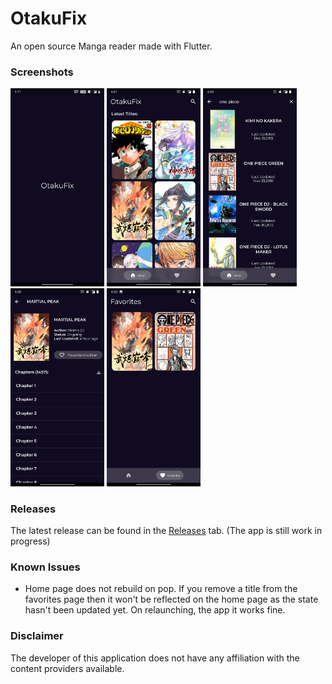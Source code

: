 # OtakuFix

An open source Manga reader made with Flutter.

### Screenshots


<img src="screenshots/splash.jpg" width="150"> <img src="screenshots/home.jpg" width="150"> <img src="screenshots/search.jpg" width="150"> <img src="screenshots/manga.jpg" width="150" > <img src="screenshots/favorite.jpg" width="150" >

### Releases

The latest release can be found in the [Releases](https://github.com/manakmishra/OtakuFix/releases) tab.
(The app is still work in progress)

### Known Issues

- Home page does not rebuild on pop. If you remove a title from the favorites page then it won't be reflected on the home page as the state hasn't been updated yet. On relaunching, the app it works fine.

### Disclaimer
The developer of this application does not have any affiliation with the content providers available.

